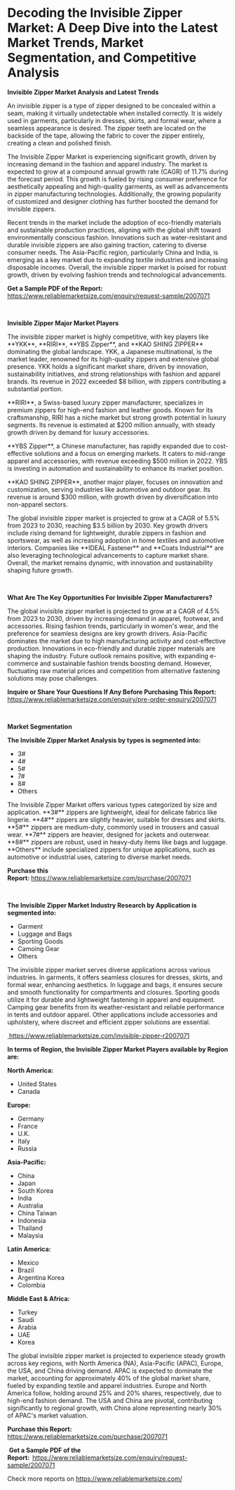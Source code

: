 <p><h1>Decoding the Invisible Zipper Market: A Deep Dive into the Latest Market Trends, Market Segmentation, and Competitive Analysis</h1></p><p><strong>Invisible Zipper Market Analysis and Latest Trends</strong></p>
<p><p>An invisible zipper is a type of zipper designed to be concealed within a seam, making it virtually undetectable when installed correctly. It is widely used in garments, particularly in dresses, skirts, and formal wear, where a seamless appearance is desired. The zipper teeth are located on the backside of the tape, allowing the fabric to cover the zipper entirely, creating a clean and polished finish.</p><p>The Invisible Zipper Market is experiencing significant growth, driven by increasing demand in the fashion and apparel industry. The market is expected to grow at a compound annual growth rate (CAGR) of 11.7% during the forecast period. This growth is fueled by rising consumer preference for aesthetically appealing and high-quality garments, as well as advancements in zipper manufacturing technologies. Additionally, the growing popularity of customized and designer clothing has further boosted the demand for invisible zippers.</p><p>Recent trends in the market include the adoption of eco-friendly materials and sustainable production practices, aligning with the global shift toward environmentally conscious fashion. Innovations such as water-resistant and durable invisible zippers are also gaining traction, catering to diverse consumer needs. The Asia-Pacific region, particularly China and India, is emerging as a key market due to expanding textile industries and increasing disposable incomes. Overall, the invisible zipper market is poised for robust growth, driven by evolving fashion trends and technological advancements.</p></p>
<p><strong>Get a Sample PDF of the Report:&nbsp;</strong> <a href="https://www.reliablemarketsize.com/enquiry/request-sample/2007071?utm_campaign=2249&utm_medium=2&utm_source=Github&utm_content=ia&utm_term=25012025&utm_id=invisible-zipper">https://www.reliablemarketsize.com/enquiry/request-sample/2007071</a></p>
<p>&nbsp;</p>
<p><strong>Invisible Zipper Major Market Players</strong></p>
<p><p>The invisible zipper market is highly competitive, with key players like **YKK**, **RIRI**, **YBS Zipper**, and **KAO SHING ZIPPER** dominating the global landscape. YKK, a Japanese multinational, is the market leader, renowned for its high-quality zippers and extensive global presence. YKK holds a significant market share, driven by innovation, sustainability initiatives, and strong relationships with fashion and apparel brands. Its revenue in 2022 exceeded $8 billion, with zippers contributing a substantial portion.</p><p>**RIRI**, a Swiss-based luxury zipper manufacturer, specializes in premium zippers for high-end fashion and leather goods. Known for its craftsmanship, RIRI has a niche market but strong growth potential in luxury segments. Its revenue is estimated at $200 million annually, with steady growth driven by demand for luxury accessories.</p><p>**YBS Zipper**, a Chinese manufacturer, has rapidly expanded due to cost-effective solutions and a focus on emerging markets. It caters to mid-range apparel and accessories, with revenue exceeding $500 million in 2022. YBS is investing in automation and sustainability to enhance its market position.</p><p>**KAO SHING ZIPPER**, another major player, focuses on innovation and customization, serving industries like automotive and outdoor gear. Its revenue is around $300 million, with growth driven by diversification into non-apparel sectors.</p><p>The global invisible zipper market is projected to grow at a CAGR of 5.5% from 2023 to 2030, reaching $3.5 billion by 2030. Key growth drivers include rising demand for lightweight, durable zippers in fashion and sportswear, as well as increasing adoption in home textiles and automotive interiors. Companies like **IDEAL Fastener** and **Coats Industrial** are also leveraging technological advancements to capture market share. Overall, the market remains dynamic, with innovation and sustainability shaping future growth.</p></p>
<p>&nbsp;</p>
<p><strong>What Are The Key Opportunities For Invisible Zipper Manufacturers?</strong></p>
<p><p>The global invisible zipper market is projected to grow at a CAGR of 4.5% from 2023 to 2030, driven by increasing demand in apparel, footwear, and accessories. Rising fashion trends, particularly in women's wear, and the preference for seamless designs are key growth drivers. Asia-Pacific dominates the market due to high manufacturing activity and cost-effective production. Innovations in eco-friendly and durable zipper materials are shaping the industry. Future outlook remains positive, with expanding e-commerce and sustainable fashion trends boosting demand. However, fluctuating raw material prices and competition from alternative fastening solutions may pose challenges.</p></p>
<p><strong>Inquire or Share Your Questions If Any Before Purchasing This Report:</strong> <a href="https://www.reliablemarketsize.com/enquiry/pre-order-enquiry/2007071?utm_campaign=2249&utm_medium=2&utm_source=Github&utm_content=ia&utm_term=25012025&utm_id=invisible-zipper">https://www.reliablemarketsize.com/enquiry/pre-order-enquiry/2007071</a></p>
<p>&nbsp;</p>
<p><strong>Market Segmentation</strong></p>
<p><strong>The Invisible Zipper Market Analysis by types is segmented into:</strong></p>
<p><ul><li>3#</li><li>4#</li><li>5#</li><li>7#</li><li>8#</li><li>Others</li></ul></p>
<p><p>The Invisible Zipper Market offers various types categorized by size and application. **3#** zippers are lightweight, ideal for delicate fabrics like lingerie. **4#** zippers are slightly heavier, suitable for dresses and skirts. **5#** zippers are medium-duty, commonly used in trousers and casual wear. **7#** zippers are heavier, designed for jackets and outerwear. **8#** zippers are robust, used in heavy-duty items like bags and luggage. **Others** include specialized zippers for unique applications, such as automotive or industrial uses, catering to diverse market needs.</p></p>
<p><strong>Purchase this Report:&nbsp;</strong><a href="https://www.reliablemarketsize.com/purchase/2007071?utm_campaign=2249&utm_medium=2&utm_source=Github&utm_content=ia&utm_term=25012025&utm_id=invisible-zipper">https://www.reliablemarketsize.com/purchase/2007071</a></p>
<p>&nbsp;</p>
<p><strong>The Invisible Zipper Market Industry Research by Application is segmented into:</strong></p>
<p><ul><li>Garment</li><li>Luggage and Bags</li><li>Sporting Goods</li><li>Camoing Gear</li><li>Others</li></ul></p>
<p><p>The invisible zipper market serves diverse applications across various industries. In garments, it offers seamless closures for dresses, skirts, and formal wear, enhancing aesthetics. In luggage and bags, it ensures secure and smooth functionality for compartments and closures. Sporting goods utilize it for durable and lightweight fastening in apparel and equipment. Camping gear benefits from its weather-resistant and reliable performance in tents and outdoor apparel. Other applications include accessories and upholstery, where discreet and efficient zipper solutions are essential.</p></p>
<p><a href="https://www.reliablemarketsize.com/invisible-zipper-r2007071?utm_campaign=2249&utm_medium=2&utm_source=Github&utm_content=ia&utm_term=25012025&utm_id=invisible-zipper">&nbsp;https://www.reliablemarketsize.com/invisible-zipper-r2007071</a></p>
<p><strong>In terms of Region, the Invisible Zipper Market Players available by Region are:</strong></p>
<p>
    <p> <strong> North America: </strong>
        <ul>
            <li>United States</li>
            <li>Canada</li>
        </ul>
        </p> 
    <p> <strong> Europe: </strong>
        <ul>
            <li>Germany</li>
            <li>France</li>
            <li>U.K.</li>
            <li>Italy</li>
            <li>Russia</li>
        </ul>
        </p> 
    <p> <strong> Asia-Pacific: </strong>
        <ul>
            <li>China</li>
            <li>Japan</li>
            <li>South Korea</li>
            <li>India</li>
            <li>Australia</li>
            <li>China Taiwan</li>
            <li>Indonesia</li>
            <li>Thailand</li>
            <li>Malaysia</li>
        </ul>
        </p> 
    <p> <strong> Latin America: </strong>
        <ul>
            <li>Mexico</li>
            <li>Brazil</li>
            <li>Argentina Korea</li>
            <li>Colombia</li>
        </ul>
        </p> 
    <p> <strong> Middle East & Africa: </strong>
        <ul>
            <li>Turkey</li>
            <li>Saudi</li>
            <li>Arabia</li>
            <li>UAE</li>
            <li>Korea</li>
        </ul>
    </p>
    </p>
<p><p>The global invisible zipper market is projected to experience steady growth across key regions, with North America (NA), Asia-Pacific (APAC), Europe, the USA, and China driving demand. APAC is expected to dominate the market, accounting for approximately 40% of the global market share, fueled by expanding textile and apparel industries. Europe and North America follow, holding around 25% and 20% shares, respectively, due to high-end fashion demand. The USA and China are pivotal, contributing significantly to regional growth, with China alone representing nearly 30% of APAC's market valuation.</p></p>
<p><strong>Purchase this Report: </strong><a href="https://www.reliablemarketsize.com/purchase/2007071?utm_campaign=2249&utm_medium=2&utm_source=Github&utm_content=ia&utm_term=25012025&utm_id=invisible-zipper">https://www.reliablemarketsize.com/purchase/2007071</a></p>
<p>&nbsp;<strong>Get a Sample PDF of the Report:&nbsp;&nbsp;</strong><a href="https://www.reliablemarketsize.com/enquiry/request-sample/2007071?utm_campaign=2249&utm_medium=2&utm_source=Github&utm_content=ia&utm_term=25012025&utm_id=invisible-zipper">https://www.reliablemarketsize.com/enquiry/request-sample/2007071</a></p>
<p><strong></strong></p>
<p>Check more reports on <a href="https://www.reliablemarketsize.com/?utm_campaign=2249&utm_medium=2&utm_source=Github&utm_content=ia&utm_term=25012025&utm_id=invisible-zipper">https://www.reliablemarketsize.com/</a></p>